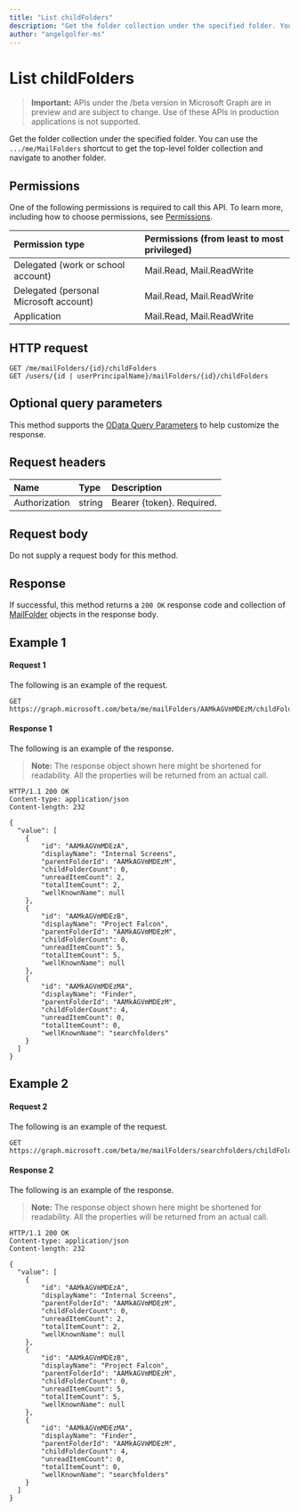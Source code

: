 ```yaml
---
title: "List childFolders"
description: "Get the folder collection under the specified folder. You can use the `.../me/MailFolders` shortcut to get the top-level "author: "angelgolfer-ms"
---
```


# List childFolders

> **Important:** APIs under the /beta version in Microsoft Graph are in preview and are subject to change. Use of these APIs in production applications is not supported.

Get the folder collection under the specified folder. You can use the `.../me/MailFolders` shortcut to get the top-level 
folder collection and navigate to another folder.

## Permissions
One of the following permissions is required to call this API. To learn more, including how to choose permissions, see [Permissions](/graph/permissions-reference).

|Permission type      | Permissions (from least to most privileged)              |
|:--------------------|:---------------------------------------------------------|
|Delegated (work or school account) | Mail.Read, Mail.ReadWrite    |
|Delegated (personal Microsoft account) | Mail.Read, Mail.ReadWrite    |
|Application | Mail.Read, Mail.ReadWrite |

## HTTP request
<!-- { "blockType": "ignored" } -->
```http
GET /me/mailFolders/{id}/childFolders
GET /users/{id | userPrincipalName}/mailFolders/{id}/childFolders
```

## Optional query parameters
This method supports the [OData Query Parameters](/graph/query-parameters) to help customize the response.

## Request headers
| Name       | Type | Description|
|:-----------|:------|:----------|
| Authorization  | string  | Bearer {token}. Required. |

## Request body
Do not supply a request body for this method.

## Response
If successful, this method returns a `200 OK` response code and collection of [MailFolder](../resources/mailfolder.md) objects in the response body.

## Example 1
#### Request 1
The following is an example of the request.
<!-- {
  "blockType": "request",
  "name": "get_childfolders"
}-->
```http
GET https://graph.microsoft.com/beta/me/mailFolders/AAMkAGVmMDEzM/childFolders
```

#### Response 1
The following is an example of the response.
>**Note:** The response object shown here might be shortened for readability. All the properties will be returned from an actual call.

<!-- {
  "blockType": "response",
  "truncated": true,
  "@odata.type": "microsoft.graph.mailFolder",
  "isCollection": true
} -->
```http
HTTP/1.1 200 OK
Content-type: application/json
Content-length: 232

{
  "value": [
    {
        "id": "AAMkAGVmMDEzA",
        "displayName": "Internal Screens",
        "parentFolderId": "AAMkAGVmMDEzM",
        "childFolderCount": 0,
        "unreadItemCount": 2,
        "totalItemCount": 2,
        "wellKnownName": null
    },
    {
        "id": "AAMkAGVmMDEzB",
        "displayName": "Project Falcon",
        "parentFolderId": "AAMkAGVmMDEzM",
        "childFolderCount": 0,
        "unreadItemCount": 5,
        "totalItemCount": 5,
        "wellKnownName": null
    },
    {
        "id": "AAMkAGVmMDEzMA",
        "displayName": "Finder",
        "parentFolderId": "AAMkAGVmMDEzM",
        "childFolderCount": 4,
        "unreadItemCount": 0,
        "totalItemCount": 0,
        "wellKnownName": "searchfolders"
    }
  ]
}
```

## Example 2
#### Request 2
The following is an example of the request.
<!-- {
  "blockType": "request",
  "name": "get_childfolders_of_searchfolders"
}-->
```http
GET https://graph.microsoft.com/beta/me/mailFolders/searchfolders/childFolders
```

#### Response 2
The following is an example of the response.
>**Note:** The response object shown here might be shortened for readability. All the properties will be returned from an actual call.

<!-- {
  "blockType": "response",
  "truncated": true,
  "@odata.type": "microsoft.graph.mailSearchFolder",
  "isCollection": true
} -->
```http
HTTP/1.1 200 OK
Content-type: application/json
Content-length: 232

{
  "value": [
    {
        "id": "AAMkAGVmMDEzA",
        "displayName": "Internal Screens",
        "parentFolderId": "AAMkAGVmMDEzM",
        "childFolderCount": 0,
        "unreadItemCount": 2,
        "totalItemCount": 2,
        "wellKnownName": null
    },
    {
        "id": "AAMkAGVmMDEzB",
        "displayName": "Project Falcon",
        "parentFolderId": "AAMkAGVmMDEzM",
        "childFolderCount": 0,
        "unreadItemCount": 5,
        "totalItemCount": 5,
        "wellKnownName": null
    },
    {
        "id": "AAMkAGVmMDEzMA",
        "displayName": "Finder",
        "parentFolderId": "AAMkAGVmMDEzM",
        "childFolderCount": 4,
        "unreadItemCount": 0,
        "totalItemCount": 0,
        "wellKnownName": "searchfolders"
    }
  ]
}
```

<!-- uuid: 8fcb5dbc-d5aa-4681-8e31-b001d5168d79
2015-10-25 14:57:30 UTC -->
<!-- {
  "type": "#page.annotation",
  "description": "List childFolders",
  "keywords": "",
  "section": "documentation",
  "tocPath": ""
}-->

